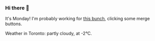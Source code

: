 ### Hi there :wave:

It's Monday! I'm probably working for [this bunch](https://github.com/kohofinancial), clicking some merge buttons.

Weather in Toronto: partly cloudy, at -2°C.
